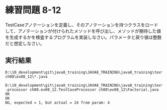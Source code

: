 # 練習問題 8-12

TestCaseアノテーションを定義し、そのアノテーションを持つクラスをロードして、アノテーションが付けられたメソッドを呼び出し、メソッドが期待した値を生成するかを検査するプログラムを実装しなさい。パラメータと戻り値は整数だと想定しなさい。

## 実行結果

    D:\10_development\git\java8_training\JAVA8_TRAINING\java8_training\text>javac ch08\ex08_12\*.java

    D:\10_development\git\java8_training\JAVA8_TRAINING\java8_training\text>javac -processor ch08.ex08_12.TestCaseProcessor ch08\ex08_12\Factorial.java
    OK
    OK
    NG, expected = 1, but actual = 24 from param: 4